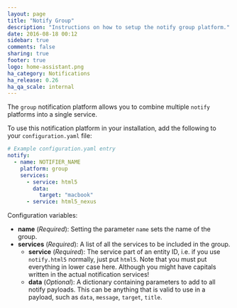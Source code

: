 ```yaml
---
layout: page
title: "Notify Group"
description: "Instructions on how to setup the notify group platform."
date: 2016-08-18 00:12
sidebar: true
comments: false
sharing: true
footer: true
logo: home-assistant.png
ha_category: Notifications
ha_release: 0.26
ha_qa_scale: internal
---
```


The `group` notification platform allows you to combine multiple `notify` platforms into a single service.

To use this notification platform in your installation, add the following to your `configuration.yaml` file:

```yaml
# Example configuration.yaml entry
notify:
  - name: NOTIFIER_NAME
    platform: group
    services:
      - service: html5
        data:
          target: "macbook"
      - service: html5_nexus
```

Configuration variables:

- **name** (*Required*): Setting the parameter `name` sets the name of the group.
- **services** (*Required*): A list of all the services to be included in the group.
  - **service** (*Required*): The service part of an entity ID, i.e. if you use `notify.html5` normally, just put `html5`. Note that you must put everything in lower case here. Although you might have capitals written in the actual notification services!
  - **data** (*Optional*): A dictionary containing parameters to add to all notify payloads. This can be anything that is valid to use in a payload, such as `data`, `message`, `target`, `title`.
